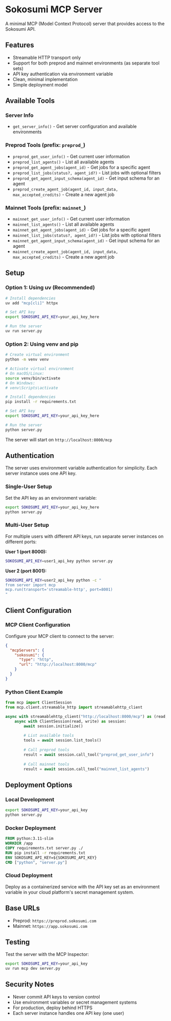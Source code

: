 # Sokosumi MCP Server

A minimal MCP (Model Context Protocol) server that provides access to the Sokosumi API.

## Features

- Streamable HTTP transport only
- Support for both preprod and mainnet environments (as separate tool sets)
- API key authentication via environment variable
- Clean, minimal implementation
- Simple deployment model

## Available Tools

### Server Info
- `get_server_info()` - Get server configuration and available environments

### Preprod Tools (prefix: `preprod_`)
- `preprod_get_user_info()` - Get current user information
- `preprod_list_agents()` - List all available agents
- `preprod_get_agent_jobs(agent_id)` - Get jobs for a specific agent
- `preprod_list_jobs(status?, agent_id?)` - List jobs with optional filters
- `preprod_get_agent_input_schema(agent_id)` - Get input schema for an agent
- `preprod_create_agent_job(agent_id, input_data, max_accepted_credits)` - Create a new agent job

### Mainnet Tools (prefix: `mainnet_`)
- `mainnet_get_user_info()` - Get current user information
- `mainnet_list_agents()` - List all available agents
- `mainnet_get_agent_jobs(agent_id)` - Get jobs for a specific agent
- `mainnet_list_jobs(status?, agent_id?)` - List jobs with optional filters
- `mainnet_get_agent_input_schema(agent_id)` - Get input schema for an agent
- `mainnet_create_agent_job(agent_id, input_data, max_accepted_credits)` - Create a new agent job

## Setup

### Option 1: Using uv (Recommended)
```bash
# Install dependencies
uv add "mcp[cli]" httpx

# Set API key
export SOKOSUMI_API_KEY=your_api_key_here

# Run the server
uv run server.py
```

### Option 2: Using venv and pip
```bash
# Create virtual environment
python -m venv venv

# Activate virtual environment
# On macOS/Linux:
source venv/bin/activate
# On Windows:
# venv\Scripts\activate

# Install dependencies
pip install -r requirements.txt

# Set API key
export SOKOSUMI_API_KEY=your_api_key_here

# Run the server
python server.py
```

The server will start on `http://localhost:8000/mcp`

## Authentication

The server uses environment variable authentication for simplicity. Each server instance uses one API key.

### Single-User Setup

Set the API key as an environment variable:
```bash
export SOKOSUMI_API_KEY=your_api_key_here
python server.py
```

### Multi-User Setup

For multiple users with different API keys, run separate server instances on different ports:

**User 1 (port 8000):**
```bash
SOKOSUMI_API_KEY=user1_api_key python server.py
```

**User 2 (port 8001):**
```bash
SOKOSUMI_API_KEY=user2_api_key python -c "
from server import mcp
mcp.run(transport='streamable-http', port=8001)
"
```

## Client Configuration

### MCP Client Configuration

Configure your MCP client to connect to the server:

```json
{
  "mcpServers": {
    "sokosumi": {
      "type": "http",
      "url": "http://localhost:8000/mcp"
    }
  }
}
```

### Python Client Example

```python
from mcp import ClientSession
from mcp.client.streamable_http import streamablehttp_client

async with streamablehttp_client("http://localhost:8000/mcp") as (read, write, _):
    async with ClientSession(read, write) as session:
        await session.initialize()
        
        # List available tools
        tools = await session.list_tools()
        
        # Call preprod tools
        result = await session.call_tool("preprod_get_user_info")
        
        # Call mainnet tools
        result = await session.call_tool("mainnet_list_agents")
```

## Deployment Options

### Local Development
```bash
export SOKOSUMI_API_KEY=your_api_key
python server.py
```

### Docker Deployment
```dockerfile
FROM python:3.11-slim
WORKDIR /app
COPY requirements.txt server.py ./
RUN pip install -r requirements.txt
ENV SOKOSUMI_API_KEY=${SOKOSUMI_API_KEY}
CMD ["python", "server.py"]
```

### Cloud Deployment

Deploy as a containerized service with the API key set as an environment variable in your cloud platform's secret management system.

## Base URLs

- Preprod: `https://preprod.sokosumi.com`
- Mainnet: `https://app.sokosumi.com`

## Testing

Test the server with the MCP Inspector:
```bash
export SOKOSUMI_API_KEY=your_api_key
uv run mcp dev server.py
```

## Security Notes

- Never commit API keys to version control
- Use environment variables or secret management systems
- For production, deploy behind HTTPS
- Each server instance handles one API key (one user)